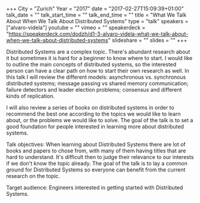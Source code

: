 +++
City = "Zurich"
Year = "2017"
date = "2017-02-27T15:09:39+01:00"
talk_date = ""
talk_start_time = ""
talk_end_time = ""
title = "What We Talk About When We Talk About Distributed Systems"
type = "talk"
speakers = ["alvaro-videla"]
youtube = ""
vimeo = ""
speakerdeck = "https://speakerdeck.com/dodzh/d1-3-alvaro-videla-what-we-talk-about-when-we-talk-about-distributed-systems"
slideshare = ""
slides = ""
+++

Distributed Systems are a complex topic. There's abundant research about it but sometimes 
it is hard for a beginner to know where to start. I would like to outline the main 
concepts of distributed systems, so the interested person can have a clear path on how to 
start their own research as well. In this talk I will review the different models: 
asynchronous vs. synchronous distributed systems; message passing vs shared memory 
communication; failure detectors and leader election problems; consensus and different 
kinds of replication.

I will also review a series of books on distributed systems in order to recommend the best 
one according to the topics we would like to learn about, or the problems we would like to 
solve. The goal of the talk is to set a good foundation for people interested in learning 
more about distributed systems.

Talk objectives:
When learning about Distributed Systems there are lot of books and papers to chose from, 
with many of them having titles that are hard to understand. It's difficult then to judge 
their relevance to our interests if we don't know the topic already. The goal of the talk 
is to lay a common ground for Distributed Systems so everyone can benefit from the current 
research on the topic.

Target audience:
Engineers interested in getting started with Distributed Systems.
